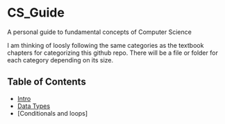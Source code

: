# CS_Guide
A personal guide to fundamental concepts of Computer Science 

I am thinking of loosly following the same categories as the textbook chapters for categorizing this github repo. There will be a file or folder for each category depending on its size.

## Table of Contents
- [Intro](https://github.com/GreeneMason/CS_Guide/blob/main/intro )
- [Data Types](data_types.md)
- [Conditionals and loops] 

